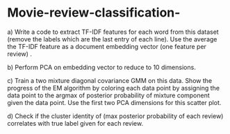 # Movie-review-classification-
a) Write a code to extract TF-IDF features for each word from this dataset (remove
the labels which are the last entry of each line). Use the average the TF-IDF feature
as a document embedding vector (one feature per review) .

b) Perform PCA on embedding vector to reduce to 10 dimensions.

c) Train a two mixture diagonal covariance GMM on this data. Show the progress of
the EM algorithm by coloring each data point by assigning the data point to the
argmax of posterior probability of mixture component given the data point. Use the
first two PCA dimensions for this scatter plot.

d) Check if the cluster identity of (max posterior probability of each review) correlates
with true label given for each review.
